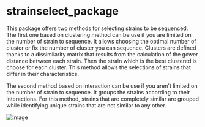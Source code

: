 # strainselect_package

This package offers two methods for selecting strains to be sequenced. The first one based on clustering method can be use if you are limited on the number of strain to sequence. It allows choosing the optimal number of cluster or fix the number of cluster you can sequence. Clusters are defined thanks to a dissimilarity matrix that results from the calculation of the gower distance between each strain. Then the strain which is the best clustered is choose for each cluster. This method allows the selections of strains that differ in their characteristics.

The second method based on interaction can be use if you aren't limited on the number of strain to sequence. It groups the strains according to their interactions. For this method, strains that are completely similar are grouped while identifying unique strains that are not similar to any other.

![image](https://user-images.githubusercontent.com/114993027/220967873-c8a4edaa-2d93-441c-b88e-7ec0a9bb674b.png)

